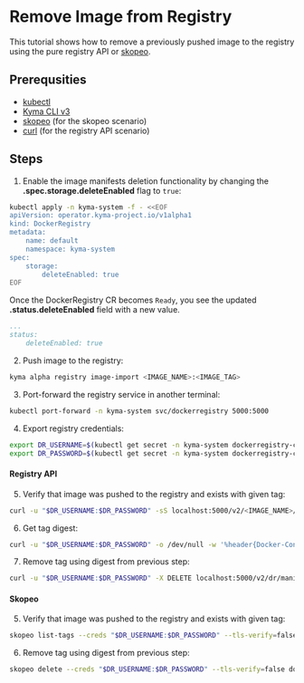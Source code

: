 # Remove Image from Registry

This tutorial shows how to remove a previously pushed image to the registry using the pure registry API or [skopeo](https://github.com/containers/skopeo).

## Prerequsities

* [kubectl](https://kubernetes.io/docs/tasks/tools/)
* [Kyma CLI v3](https://github.com/kyma-project/cli/)
* [skopeo](https://github.com/containers/skopeo/) (for the skopeo scenario)
* [curl](https://curl.se/) (for the registry API scenario)

## Steps

1. Enable the image manifests deletion functionality by changing the **.spec.storage.deleteEnabled** flag to `true`:

```bash
kubectl apply -n kyma-system -f - <<EOF
apiVersion: operator.kyma-project.io/v1alpha1
kind: DockerRegistry
metadata:
    name: default
    namespace: kyma-system
spec:
    storage:
        deleteEnabled: true
EOF
```

Once the DockerRegistry CR becomes `Ready`, you see the updated **.status.deleteEnabled** field with a new value.

```yaml
...
status:
    deleteEnabled: true
```

2. Push image to the registry:

```bash
kyma alpha registry image-import <IMAGE_NAME>:<IMAGE_TAG>
```

3. Port-forward the registry service in another terminal:

```bash
kubectl port-forward -n kyma-system svc/dockerregistry 5000:5000
```

4. Export registry credentials:

```bash
export DR_USERNAME=$(kubectl get secret -n kyma-system dockerregistry-config -o jsonpath="{.data.username}" | base64 -d)
export DR_PASSWORD=$(kubectl get secret -n kyma-system dockerregistry-config -o jsonpath="{.data.password}" | base64 -d)
```

<!-- tabs:start -->

#### **Registry API**

5. Verify that image was pushed to the registry and exists with given tag:

```bash
curl -u "$DR_USERNAME:$DR_PASSWORD" -sS localhost:5000/v2/<IMAGE_NAME>/tags/list
```

6. Get tag digest:

```bash
curl -u "$DR_USERNAME:$DR_PASSWORD" -o /dev/null -w '%header{Docker-Content-Digest}' -H 'Accept: application/vnd.docker.distribution.manifest.v2+json' -sS localhost:5000/v2/<IMAGE_NAME>/manifests/0.1
```

7. Remove tag using digest from previous step:

```bash
curl -u "$DR_USERNAME:$DR_PASSWORD" -X DELETE localhost:5000/v2/dr/manifests/<DIGEST>
```

#### **Skopeo**

5. Verify that image was pushed to the registry and exists with given tag:

```bash
skopeo list-tags --creds "$DR_USERNAME:$DR_PASSWORD" --tls-verify=false docker://localhost:5000/<IMAGE_NAME>
```

6. Remove tag using digest from previous step:

```bash
skopeo delete --creds "$DR_USERNAME:$DR_PASSWORD" --tls-verify=false docker://localhost:5000/<IMAGE_NAME>:<IMAGE_TAG>
```

<!-- tabs:end -->

